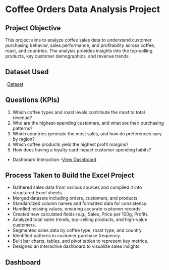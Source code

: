 # Coffee Orders Data Analysis Project
## Project Objective
This project aims to analyze coffee sales data to understand customer purchasing behavior, sales performance, and profitability across coffee, roast, and countries. The analysis provides insights into the top-selling products, key customer demographics, and revenue trends.

## Dataset Used
-<a href="https://github.com/KIHIKOD/Data-Analysis-Dashboard/blob/main/Coffee%20Orders%20Project.xlsx">Dataset</a>

## Questions (KPIs) 
1.	Which coffee types and roast levels contribute the most to total revenue?
2.	Who are the highest-spending customers, and what are their purchasing patterns?
3.	Which countries generate the most sales, and how do preferences vary by region?
4.	Which coffee products yield the highest profit margins?
5.	How does having a loyalty card impact customer spending habits?
   
-	Dashboard Interaction
-<a href="https://github.com/KIHIKOD/Data-Analysis-Dashboard/blob/main/Screenshot%202025-02-17%20035612.jpg">View Dashboard</a>

## Process Taken to Build the Excel Project
-	Gathered sales data from various sources and compiled it into structured Excel sheets.
-	Merged datasets including orders, customers, and products.
-	Standardized column names and formatted data for consistency.
-	Handled missing values, ensuring accurate customer records.
-	Created new calculated fields (e.g., Sales, Price per 100g, Profit).
-	Analyzed total sales trends, top-selling products, and high-value customers.
-	Segmented sales data by coffee type, roast type, and country.
-	Identified patterns in customer purchase frequency.
-	Built bar charts, tables, and pivot tables to represent key metrics.
-	Designed an interactive dashboard to visualize sales insights.

## Dashboard

